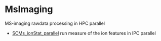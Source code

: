 ﻿# MsImaging

MS-imaging rawdata processing in HPC parallel

+ [SCMs_ionStat_parallel](MsImaging/SCMs_ionStat_parallel.1) run measure of the ion features in IPC parallel

